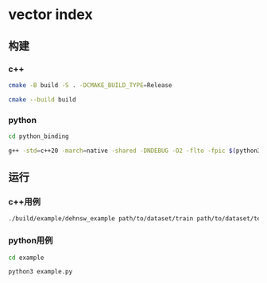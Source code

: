 # vector index

## 构建

### c++

```bash
cmake -B build -S . -DCMAKE_BUILD_TYPE=Release

cmake --build build
```

### python

```bash
cd python_binding

g++ -std=c++20 -march=native -shared -DNDEBUG -O2 -flto -fpic $(python3 -m pybind11 --includes) dehnswpy.cpp -o dehnswpy$(python3-config --extension-suffix)
```

## 运行

### c++用例

```bash
./build/example/dehnsw_example path/to/dataset/train path/to/dataset/test path/to/dataset/neighbors
```

### python用例

```bash
cd example

python3 example.py
```

